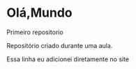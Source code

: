 # Olá,Mundo
 Primeiro repositorio 

Repositório criado durante uma aula.

Essa linha eu adicionei diretamente no site
